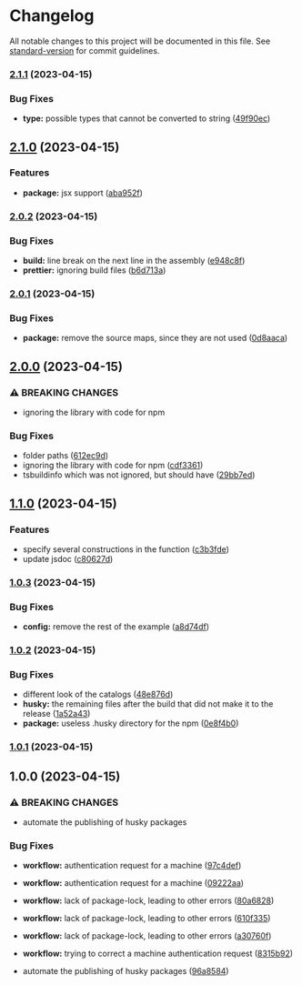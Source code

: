 # Changelog

All notable changes to this project will be documented in this file. See [standard-version](https://github.com/conventional-changelog/standard-version) for commit guidelines.

### [2.1.1](https://github.com/mineejo/multitry/compare/v2.1.0...v2.1.1) (2023-04-15)


### Bug Fixes

* **type:** possible types that cannot be converted to string ([49f90ec](https://github.com/mineejo/multitry/commits/49f90ec9001e01cbb79974cbab61a3e58de755bb))

## [2.1.0](https://github.com/mineejo/multitry/compare/v2.0.2...v2.1.0) (2023-04-15)


### Features

* **package:** jsx support ([aba952f](https://github.com/mineejo/multitry/commits/aba952f18191f9de6da00e4a3803fb9521bada46))

### [2.0.2](https://github.com/mineejo/multitry/compare/v2.0.1...v2.0.2) (2023-04-15)


### Bug Fixes

* **build:** line break on the next line in the assembly ([e948c8f](https://github.com/mineejo/multitry/commits/e948c8fa87c98664d216d7f600d3b4d6cc80efa2))
* **prettier:** ignoring build files ([b6d713a](https://github.com/mineejo/multitry/commits/b6d713aeb7b67ba56ea969beb0559e4236a6db8f))

### [2.0.1](https://github.com/mineejo/multitry/compare/v2.0.0...v2.0.1) (2023-04-15)


### Bug Fixes

* **package:** remove the source maps, since they are not used ([0d8aaca](https://github.com/mineejo/multitry/commits/0d8aacab57a3bd66a1c76ab8b6f42a9fb3075d75))

## [2.0.0](https://github.com/mineejo/multitry/compare/v1.1.0...v2.0.0) (2023-04-15)


### ⚠ BREAKING CHANGES

* ignoring the library with code for npm

### Bug Fixes

* folder paths ([612ec9d](https://github.com/mineejo/multitry/commits/612ec9da3db003f41d12ed85e6d58118081a00cb))
* ignoring the library with code for npm ([cdf3361](https://github.com/mineejo/multitry/commits/cdf336157a3232d068e714e74b41e97df0168cdb))
* tsbuildinfo which was not ignored, but should have ([29bb7ed](https://github.com/mineejo/multitry/commits/29bb7ed537676db4709d29e742b22eb2572036c5))

## [1.1.0](https://github.com/mineejo/multitry/compare/v1.0.3...v1.1.0) (2023-04-15)

### Features

- specify several constructions in the function ([c3b3fde](https://github.com/mineejo/multitry/commits/c3b3fde454fc22378911c478000003094a6f6aa0))
- update jsdoc ([c80627d](https://github.com/mineejo/multitry/commits/c80627d44843a182c47f2c8e75c17c921464bf9d))

### [1.0.3](https://github.com/mineejo/multitry/compare/v1.0.2...v1.0.3) (2023-04-15)

### Bug Fixes

- **config:** remove the rest of the example ([a8d74df](https://github.com/mineejo/multitry/commits/a8d74df9d5bc7be47752eae2b80ea1fd5f76a9c9))

### [1.0.2](https://github.com/mineejo/multitry/compare/v1.0.1...v1.0.2) (2023-04-15)

### Bug Fixes

- different look of the
  catalogs ([48e876d](https://github.com/mineejo/multitry/commits/48e876dcf2a45e3c6c98c679338d32e384168492))
- **husky:** the remaining files after the build that did not make it to the
  release ([1a52a43](https://github.com/mineejo/multitry/commits/1a52a4369f5fa5a5eca79c915e8ba269ef59684d))
- **package:** useless .husky directory for the
  npm ([0e8f4b0](https://github.com/mineejo/multitry/commits/0e8f4b01a6550fe662c0e231cd4dc851514f1732))

### [1.0.1](https://github.com/mineejo/multitry/compare/v1.0.0...v1.0.1) (2023-04-15)

## 1.0.0 (2023-04-15)

### ⚠ BREAKING CHANGES

- automate the publishing of husky packages

### Bug Fixes

- **workflow:** authentication request for a
  machine ([97c4def](https://github.com/mineejo/multitry/commits/97c4def13797678bb16edd56306027f4deaac5e3))
- **workflow:** authentication request for a
  machine ([09222aa](https://github.com/mineejo/multitry/commits/09222aaa663ca95abbe3fb516d5c70f4a0ad31f0))
- **workflow:** lack of package-lock, leading to other
  errors ([80a6828](https://github.com/mineejo/multitry/commits/80a682807a7ce38a21e124d53bd4f97a5975357b))
- **workflow:** lack of package-lock, leading to other
  errors ([610f335](https://github.com/mineejo/multitry/commits/610f335a44f1b50ea8e461f0763d857787d15210))
- **workflow:** lack of package-lock, leading to other
  errors ([a30760f](https://github.com/mineejo/multitry/commits/a30760fbd7b0b18fe98b0883edddd071bd89e5af))
- **workflow:** trying to correct a machine authentication
  request ([8315b92](https://github.com/mineejo/multitry/commits/8315b92cbcf0fe7cf8ecb19ffe0263285bdbd0df))

- automate the publishing of husky
  packages ([96a8584](https://github.com/mineejo/multitry/commits/96a85847356960d17eb89c3e34ecde592ce75e00))
